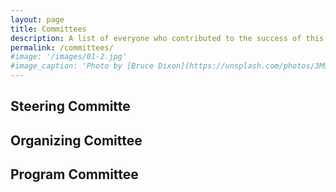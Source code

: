 ```yaml
---
layout: page
title: Committees
description: A list of everyone who contributed to the success of this workshop
permalink: /committees/
#image: '/images/01-2.jpg'
#image_caption: 'Photo by [Bruce Dixon](https://unsplash.com/photos/3M9WJQVHzog) on [Unsplash](https://unsplash.com/)'
---
```


## Steering Committe


## Organizing Comittee

## Program Committee